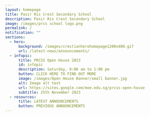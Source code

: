 ```yaml
---
layout: homepage
title: Pasir Ris Crest Secondary School
description: Pasir Ris Crest Secondary School
image: /images/prcs school logo.png
permalink: /
notification: ""
sections:
  - hero:
      background: /images/crestianherohomepage1200x400.gif
      url: /latest-news/announcements/
  - infopic:
      title: PRCSS Open House 2023
      id: infopic
      description: Saturday, 8:00 am to 1:00 pm
      button: CLICK HERE TO FIND OUT MORE
      image: /images/Open House Banner/small banner.jpg
      alt: Image alt text
      url: https://sites.google.com/moe.edu.sg/prcss-open-house
      subtitle: 25th November 2023
  - resources:
      title: LATEST ANNOUNCEMENTS
      button: PREVIOUS ANNOUNCEMENTS
---
```

